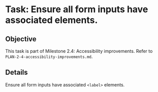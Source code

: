 # Task: Ensure all form inputs have associated <label> elements.

## Objective
This task is part of Milestone 2.4: Accessibility improvements. Refer to `PLAN-2-4-accessibility-improvements.md`.

## Details
Ensure all form inputs have associated `<label>` elements.
